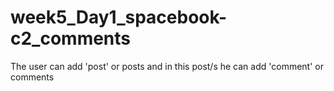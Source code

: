 # week5_Day1_spacebook-c2_comments

The user can add 'post' or posts and in this post/s he can add 'comment' or comments
